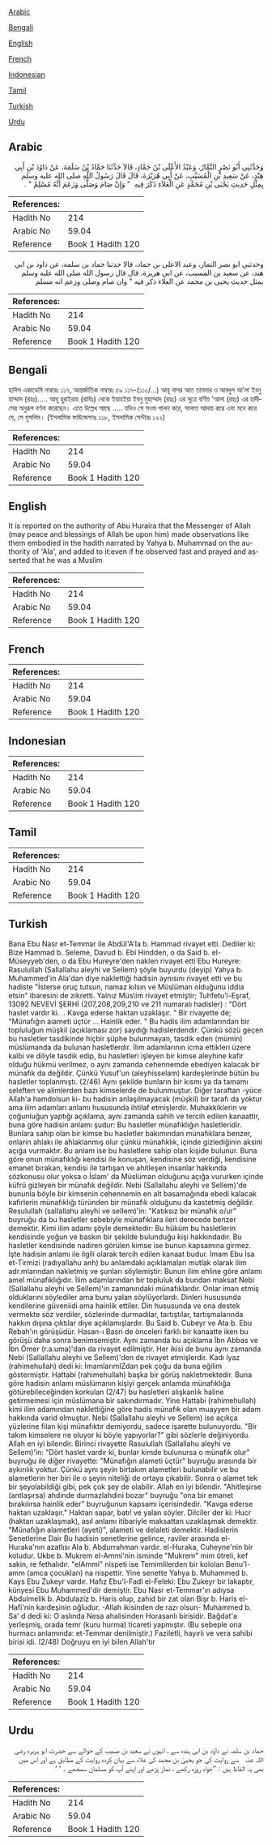 [Arabic](#arabic)

[Bengali](#bengali)

[English](#english)

[French](#french)

[Indonesian](#indonesian)

[Tamil](#tamil)

[Turkish](#turkish)

[Urdu](#urdu)

## Arabic


<div dir="rtl" lang="ar" style={{fontSize:'larger',backgroundColor:'#f8f9fa',padding:20}}>
وَحَدَّثَنِي أَبُو نَصْرٍ التَّمَّارُ، وَعَبْدُ الأَعْلَى بْنُ حَمَّادٍ، قَالاَ حَدَّثَنَا حَمَّادُ بْنُ سَلَمَةَ، عَنْ دَاوُدَ بْنِ أَبِي هِنْدٍ، عَنْ سَعِيدِ بْنِ الْمُسَيَّبِ، عَنْ أَبِي هُرَيْرَةَ، قَالَ قَالَ رَسُولُ اللَّهِ صلى الله عليه وسلم بِمِثْلِ حَدِيثِ يَحْيَى بْنِ مُحَمَّدٍ عَنِ الْعَلاَءِ ذَكَرَ فِيهِ ‏ "‏ وَإِنْ صَامَ وَصَلَّى وَزَعَمَ أَنَّهُ مُسْلِمٌ ‏"‏ ‏.‏
</div>
<div style={{backgroundColor:'#f8f9fa',padding:20, marginBottom: 10}}><table> <thead> <tr> <th>References:</th> <th></th> </tr> </thead> <tbody><tr><td>Hadith No</td><td>214</td></tr><tr><td>Arabic No</td><td>59.04</td></tr><tr><td>Reference</td><td>Book 1 Hadith 120</td></tr></tbody></table></div>


<div dir="rtl" lang="ar" style={{fontSize:'larger',backgroundColor:'#f8f9fa',padding:20}}>
وحدثني ابو نصر التمار، وعبد الاعلى بن حماد، قالا حدثنا حماد بن سلمة، عن داود بن ابي هند، عن سعيد بن المسيب، عن ابي هريرة، قال قال رسول الله صلى الله عليه وسلم بمثل حديث يحيى بن محمد عن العلاء ذكر فيه " وان صام وصلى وزعم انه مسلم
</div>
<div style={{backgroundColor:'#f8f9fa',padding:20, marginBottom: 10}}><table> <thead> <tr> <th>References:</th> <th></th> </tr> </thead> <tbody><tr><td>Hadith No</td><td>214</td></tr><tr><td>Arabic No</td><td>59.04</td></tr><tr><td>Reference</td><td>Book 1 Hadith 120</td></tr></tbody></table></div>

## Bengali


<div dir="ltr" lang="bn" style={{fontSize:'larger',backgroundColor:'#f8f9fa',padding:20}}>
হাদিস একাডেমি নাম্বারঃ ১১৭, আন্তর্জাতিক নাম্বারঃ ৫৯ ১১৭-(১১০/...) আবূ নাসর আত তামমার ও আবদুল আ'লা ইবনু হাম্মাদ (রহঃ)..... আবূ হুরাইরাহ (রাযিঃ) থেকে ইয়াহইয়া ইবনু মুহাম্মাদ (রহঃ) এর সূত্রে বর্ণিত 'আলা (রহঃ) এর হাদীসের অনুরূপ বর্ণনা করেছেন। এতে উল্লেখ আছে ..... যদিও সে সওম পালন করে, সালাত আদায় করে এবং মনে করে যে, সে মুসলিম। (ইসলামিক ফাউন্ডেশনঃ ১১৮, ইসলামিক সেন্টারঃ ১২২)
</div>
<div style={{backgroundColor:'#f8f9fa',padding:20, marginBottom: 10}}><table> <thead> <tr> <th>References:</th> <th></th> </tr> </thead> <tbody><tr><td>Hadith No</td><td>214</td></tr><tr><td>Arabic No</td><td>59.04</td></tr><tr><td>Reference</td><td>Book 1 Hadith 120</td></tr></tbody></table></div>

## English


<div dir="ltr" lang="en" style={{fontSize:'larger',backgroundColor:'#f8f9fa',padding:20}}>
It is reported on the authority of Abu Huraira that the Messenger of Allah (may peace and blessings of Allah be upon him) made observations like them embodied in the hadith narrated by Yahya b. Muhammad on the authority of 'Ala', and added to it:even if he observed fast and prayed and asserted that he was a Muslim
</div>
<div style={{backgroundColor:'#f8f9fa',padding:20, marginBottom: 10}}><table> <thead> <tr> <th>References:</th> <th></th> </tr> </thead> <tbody><tr><td>Hadith No</td><td>214</td></tr><tr><td>Arabic No</td><td>59.04</td></tr><tr><td>Reference</td><td>Book 1 Hadith 120</td></tr></tbody></table></div>

## French


<div dir="ltr" lang="fr" style={{fontSize:'larger',backgroundColor:'#f8f9fa',padding:20}}>

</div>
<div style={{backgroundColor:'#f8f9fa',padding:20, marginBottom: 10}}><table> <thead> <tr> <th>References:</th> <th></th> </tr> </thead> <tbody><tr><td>Hadith No</td><td>214</td></tr><tr><td>Arabic No</td><td>59.04</td></tr><tr><td>Reference</td><td>Book 1 Hadith 120</td></tr></tbody></table></div>

## Indonesian


<div dir="ltr" lang="id" style={{fontSize:'larger',backgroundColor:'#f8f9fa',padding:20}}>

</div>
<div style={{backgroundColor:'#f8f9fa',padding:20, marginBottom: 10}}><table> <thead> <tr> <th>References:</th> <th></th> </tr> </thead> <tbody><tr><td>Hadith No</td><td>214</td></tr><tr><td>Arabic No</td><td>59.04</td></tr><tr><td>Reference</td><td>Book 1 Hadith 120</td></tr></tbody></table></div>

## Tamil


<div dir="ltr" lang="ta" style={{fontSize:'larger',backgroundColor:'#f8f9fa',padding:20}}>

</div>
<div style={{backgroundColor:'#f8f9fa',padding:20, marginBottom: 10}}><table> <thead> <tr> <th>References:</th> <th></th> </tr> </thead> <tbody><tr><td>Hadith No</td><td>214</td></tr><tr><td>Arabic No</td><td>59.04</td></tr><tr><td>Reference</td><td>Book 1 Hadith 120</td></tr></tbody></table></div>

## Turkish


<div dir="ltr" lang="tr" style={{fontSize:'larger',backgroundColor:'#f8f9fa',padding:20}}>
Bana Ebu Nasr et-Temmar ile Abdül'A'la b. Hammad rivayet etti. Dediler ki: Bize Hammad b. Seleme, Davud b. Ebî Hindden, o da Said b. el-Müseyyeb'den, o da Ebu Hureyre'den naklen rivayet etti Ebu Hureyre: Rasulullah (Sallallahu aleyhi ve Sellem) şöyle buyurdu (deyip) Yahya b. Muhammed'in Ala'dan diye naklettiği hadisin aynısını rivayet etti ve bu hadiste "İsterse oruç tutsun, namaz kılsın ve Müslüman olduğunu iddia etsin" ibaresini de zikretti. Yalnız Müs\im rivayet etmiştir; Tuhfetu'l-Eşraf, 13092 NEVEVİ ŞERHİ (207,208,209,210 ve 211 numaralı hadisler) : "Dört haslet vardır ki. .. Kavga ederse haktan uzaklaşır. " Bir rivayette de; "Münafığın aıameti üçtür ... Hainlik eder. " Bu hadis ilim adamlarından bir topluluğun müşkil (açıklaması zor) saydığı hadislerdendir. Çünkü sözü geçen bu hasletler tasdikinde hiçbir şüphe bulunmayan, tasdik eden (mümin) müslümanda da bulunan hasletlerdir. İlim adamlarının icma ettikleri üzere kalbi ve diliyle tasdik edip, bu hasletleri işleyen bir kimse aleyhine kafir olduğu hükmü verilmez, o aynı zamanda cehennemde ebediyen kalacak bir münafık da değildir. Çünkü Yusuf'un (aleyhisselam) kardeşlerinde bütün bu hasletler toplanmıştı. (2/46) Aynı şekilde bunların bir kısmı ya da tamamı seleften ve alimlerden bazı kimselerde de bulunmuştur. Diğer taraftan -yüce Allah'a hamdolsun ki- bu hadisin anlaşılmayacak (müşkil) bir tarafı da yoktur ama ilim adamları anlamı hususunda ihtilaf etmişlerdir. Muhakkiklerin ve çoğunluğun yaptığı açıklama, aynı zamanda sahih ve tercih edilen kanaattir, buna göre hadisin anlamı şudur: Bu hasletler münafıklığın hasletleridir. Bunlara sahip olan bir kimse bu hasletler bakımından münafıklara benzer, onların ahlakı ile ahlaklanmış olur çünkü münafıklık, içinde gizlediğinin aksini açığa vurmaktır. Bu anlam ise bu hasletlere sahip olan kişide bulunur. Buna göre onun münafıklığı kendisi ile konuşan, kendisine söz verdiği, kendisine emanet bırakan, kendisi ile tartışan ve ahitleşen insanlar hakkında sözkonusu olur yoksa o İslam' da Müslüman olduğunu açığa vururken içinde küfrü gizleyen bir münafık değildir. Nebi (Sallallahu aleyhi ve Sellem)'de bununla böyle bir kimsenin cehennemin en alt basamağında ebedi kalacak kafirlerin münafıklığı türünden bir münafık olduğunu da kastetmiş değildir. Resulullah (saIIallahu aleyhi ve seIIem)'in: "Katıksız bir münafık o/ur" buyruğu da bu hasletler sebebiyle münafıklara ileri derecede benzer demektir. Kimi ilim adamı şöyle demektedir: Bu hüküm bu hasletlerin kendisinde yoğun ve baskın bir şekilde bulunduğu kişi hakkındadır. Bu hasletler kendisinde nadiren görülen kimse ise bunun kapsamına girmez. İşte hadisin anlamı ile ilgili olarak tercih edilen kanaat budur. İmam Ebu İsa et-Tirmizi (radıyaIIahu anh) bu anlamdaki açıklamaları mutlak olarak ilim adr.mlarından nakletmiş ve şunları söylemiştir: Bunun ilim ehline göre anlamı amel münafıklığıdır. İlim adamlarından bir topluluk da bundan maksat Nebi (Sallallahu aleyhi ve Sellem)'in zamanındaki münafıklardır. Onlar iman etmiş olduklarını söylediler ama bunu yalan söylüyorlardı. Dinleri hususunda kendilerine güveniidi ama hainlik ettiler. Din hususunda ve ona destek vermekte söz verdiler, sözlerinde durmadılar, tartıştılar, tartışmalarında hakkın dışına çıktılar diye açıklamışlardır. Bu Said b. Cubeyr ve Ata b. Ebu Rebah'ın görüşüdür. Hasan-ı Basri de önceleri farklı bir kanaatte iken bu görüşü daha sonra benimsemiştir. Aynı zamanda bu açıklama İbn Abbas ve İbn Ömer (r.a.uma)'dan da rivayet edilmiştir. Her ikisi de bunu aynı zamanda Nebi (Sallallahu aleyhi ve Sellem)'den de rivayet etmişlerdir. Kadı lyaz (rahimehullah) dedi ki: İmamlarımlZdan pek çoğu da buna eğilim göstermiştir. Hattabi (rahimehullah) başka bir görüş nakletmektedir. Buna göre hadisin anlamı müslümanın kişiyi gerçek anlamda münafıklığa götürebileceğinden korkulan (2/47) bu hasletleri alışkanlık haline getirmemesi için müslümana bir sakındırmadır. Yine Hattabi (rahimehullah) kimi ilim adamından naklettiğine göre hadis münafık olan muayyen bir adam hakkında varid olmuştur. Nebi (Sallallahu aleyhi ve Sellem) ise açıkça yüzlerine filan kişi münafıktır demiyordu, sadece işarette bulunuyordu. "Bir takım kimselere ne oluyor ki böyle yapıyorlar?" gibi sözlerle değiniyordu. Allah en iyi bilendir. Birinci rivayette Rasulullah (Sallallahu aleyhi ve Sellem)'in: "Dört haslet vardır ki, bunlar kimde bulunursa o münafık olur" buyruğu ile diğer rivayette: "Münafığın alameti üçtür" buyruğu arasında bir aykırılık yoktur. Çünkü aynı şeyin birtakım alametleri bulunabilir ve bu alametlerin her biri ile o şeyin niteliği de ortaya çıkabilir. Sonra o alamet tek bir şeyolabildiği gibi, pek çok şey de olabilir. Allah en iyi bilendir. "Ahitleşirse (antlaşırsa) ahdinde durmazlahdini bozar" buyruğu "ona bir emanet bırakılırsa hainlik eder" buyruğunun kapsamı içerisindedir. "Kavga ederse haktan uzaklaşır." Haktan sapar, batı! ve yalan söyler. Dilciler der ki: Hucr (haktan uzaklaşmak), asıl anlamı itibariyle maksattan uzaklaşmak demektir. "Münafığın alametleri (ayeti)", alameti ve delaleti demektir. Hadislerin Senetlerine Dair Bu hadisin senetlerine gelince, raviler arasında el-Huraka'nın azatlısı Ala b. Abdurrahman vardır. el-Huraka, Cuheyne'nin bir koludur. Ukbe b. Mukrem el-Ammi'nin isminde "Mukrem" mim ötreli, kef sakin, re fethalıdır. "elAmmi" nispeti ise Temimlilerden bir kololan Benu'l-amm (amca çocukları) na nispettir. Yine senette Yahya b. Muhammed b. Kays Ebu Zukeyr vardır. Hafız Ebu'l-Fadl el-Feleki: Ebu Zukeyr bir lakaptır, künyesi Ebu Muhammed'dir demiştir. Ebu Nasr et-Temmar'ın adıysa Abdulmelik b. Abdulaziz b. Haris olup, zahid bir zat olan Bişr b. Haris el-Hafi'nin kardeşinin oğludur. -Allah ikisinden de razı olsun- Muhammed b. Sa' d dedi ki: O aslında Nesa ahalisinden Horasanlı birisidir. Bağdat'a yerleşmiş, orada temr (kuru hurma) ticareti yapmıştır. (Bu sebeple ona hurmacı anlamında: et-Temmar denilmiştir.) Faziletli, hayırlı ve vera sahibi birisi idi. (2/48) Doğruyu en iyi bilen Allah'tır
</div>
<div style={{backgroundColor:'#f8f9fa',padding:20, marginBottom: 10}}><table> <thead> <tr> <th>References:</th> <th></th> </tr> </thead> <tbody><tr><td>Hadith No</td><td>214</td></tr><tr><td>Arabic No</td><td>59.04</td></tr><tr><td>Reference</td><td>Book 1 Hadith 120</td></tr></tbody></table></div>

## Urdu


<div dir="rtl" lang="ur" style={{fontSize:'larger',backgroundColor:'#f8f9fa',padding:20}}>
حماد بن سلمہ نے داؤد بن ابی ہندہ سے ، انہوں نے سعید بن مسیب کے حوالے سے حضرت ابو ہریرہ ‌رضی ‌اللہ ‌عنہ ‌ ‌ سے روایت کی جو یحییٰ بن محمد کی علاء سے بیان کردہ روایت کے مطابق ہے اور اس میں بھی یہ الفاظ ہیں : ’’خواہ روزہ رکھے ، نماز پڑھے اور اپنے آپ کو مسلمان سمجھے ۔ ‘ ‘
</div>
<div style={{backgroundColor:'#f8f9fa',padding:20, marginBottom: 10}}><table> <thead> <tr> <th>References:</th> <th></th> </tr> </thead> <tbody><tr><td>Hadith No</td><td>214</td></tr><tr><td>Arabic No</td><td>59.04</td></tr><tr><td>Reference</td><td>Book 1 Hadith 120</td></tr></tbody></table></div>